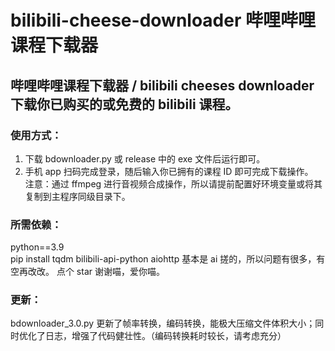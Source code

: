 # bilibili-cheese-downloader 哔哩哔哩课程下载器
## 哔哩哔哩课程下载器 / bilibili cheeses downloader 下载你已购买的或免费的 bilibili 课程。  
### 使用方式：
1. 下载 bdownloader.py 或 release 中的 exe 文件后运行即可。
2. 手机 app 扫码完成登录，随后输入你已拥有的课程 ID 即可完成下载操作。  
注意：通过 ffmpeg 进行音视频合成操作，所以请提前配置好环境变量或将其复制到主程序同级目录下。  
 
### 所需依赖：
python==3.9  
pip install tqdm bilibili-api-python aiohttp 
基本是 ai 搓的，所以问题有很多，有空再改改。
点个 star 谢谢喵，爱你喵。

### 更新：
bdownloader_3.0.py 更新了帧率转换，编码转换，能极大压缩文件体积大小；同时优化了日志，增强了代码健壮性。（编码转换耗时较长，请考虑充分）